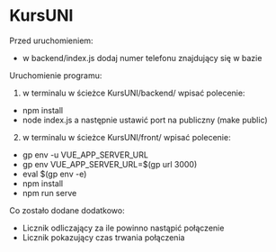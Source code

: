 # KursUNI
Przed uruchomieniem:
- w backend/index.js dodaj numer telefonu znajdujący się w bazie

Uruchomienie programu:
1. w terminalu w ścieżce KursUNI/backend/ wpisać polecenie:
- npm install
- node index.js
a następnie ustawić port na publiczny (make public)

2. w terminalu w ścieżce KursUNI/front/ wpisać polecenie:
- gp env -u VUE_APP_SERVER_URL
- gp env VUE_APP_SERVER_URL=$(gp url 3000)
- eval $(gp env -e)
- npm install
- npm run serve

Co zostało dodane dodatkowo:
- Licznik odliczający za ile powinno nastąpić połączenie
- Licznik pokazujący czas trwania połączenia
